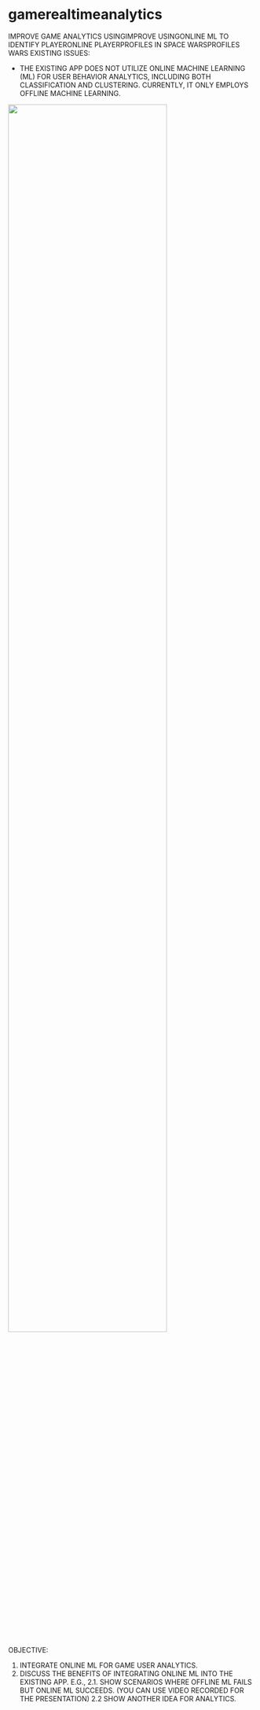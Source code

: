 # gamerealtimeanalytics
IMPROVE GAME ANALYTICS USINGIMPROVE USINGONLINE ML TO IDENTIFY PLAYERONLINE PLAYERPROFILES IN SPACE WARSPROFILES WARS
EXISTING ISSUES:
- THE EXISTING APP DOES NOT UTILIZE ONLINE MACHINE LEARNING
(ML) FOR USER BEHAVIOR ANALYTICS, INCLUDING BOTH
CLASSIFICATION AND CLUSTERING.
CURRENTLY, IT ONLY EMPLOYS OFFLINE MACHINE LEARNING.

 [<img src="https://i.ytimg.com/vi/WdcRpkn12Q8/maxresdefault.jpg" width="80%">](https://www.youtube.com/watch?v=WdcRpkn12Q8 "Now in Android: 55")

OBJECTIVE:
1. INTEGRATE ONLINE ML FOR GAME USER ANALYTICS.
2. DISCUSS THE BENEFITS OF INTEGRATING ONLINE ML INTO THE
EXISTING APP. E.G.,
2.1. SHOW SCENARIOS WHERE OFFLINE ML FAILS BUT ONLINE ML
SUCCEEDS. (YOU CAN USE VIDEO RECORDED FOR THE PRESENTATION)
2.2 SHOW ANOTHER IDEA FOR ANALYTICS.
